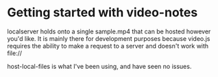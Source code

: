 # Getting started with video-notes
localserver holds onto a single sample.mp4 that can be hosted however you'd like. It is mainly there for development purposes because video.js requires the ability to make a request to a server and doesn't work with file://

host-local-files is what I've been using, and have seen no issues.